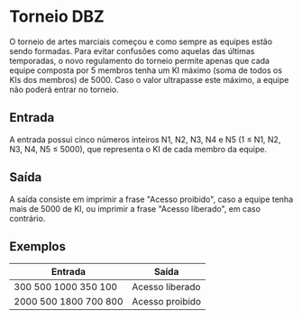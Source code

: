 # Torneio DBZ

O torneio de artes marciais começou e como sempre as equipes estão sendo formadas. Para evitar confusões como aquelas das últimas temporadas, o novo regulamento do torneio permite apenas que cada equipe composta por 5 membros tenha um KI máximo (soma de todos os KIs dos membros) de 5000. Caso o valor ultrapasse este máximo, a equipe não poderá entrar no torneio.

## Entrada

A entrada possui cinco números inteiros N1, N2, N3, N4 e N5 (1 ≤ N1, N2, N3, N4, N5 ≤ 5000), que representa o KI de cada membro da equipe.

## Saída

A saída consiste em imprimir a frase "Acesso proibido", caso a equipe tenha mais de 5000 de KI, ou imprimir a frase "Acesso liberado", em caso contrário.

## Exemplos

| Entrada               | Saída           |
| --------------------- | --------------- |
| 300 500 1000 350 100  | Acesso liberado |
| 2000 500 1800 700 800 | Acesso proibido |
